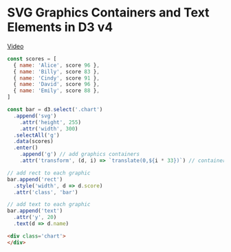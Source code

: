 # SVG Graphics Containers and Text Elements in D3 v4
[Video](https://egghead.io/lessons/d3-svg-graphics-containers-and-text-elements-in-d3-v4)

```js
const scores = [
  { name: 'Alice', score 96 },
  { name: 'Billy', score 83 },
  { name: 'Cindy', score 91 },
  { name: 'David', score 96 },
  { name: 'Emily', score 88 },
]

const bar = d3.select('.chart')
  .append('svg')
    .attr('height', 255)
    .attr('width', 300)
  .selectAll('g')
  .data(scores)
  .enter()
    .append('g') // add graphics containers
    .attr('transform', (d, i) => `translate(0,${i * 33})`) // containers don't have a y property

// add rect to each graphic
bar.append('rect')
  .style('width', d => d.score)
  .attr('class', 'bar')

// add text to each graphic
bar.append('text')
  .attr('y', 20)
  .text(d => d.name)
```

```HTML
<div class='chart'>
</div>
```
